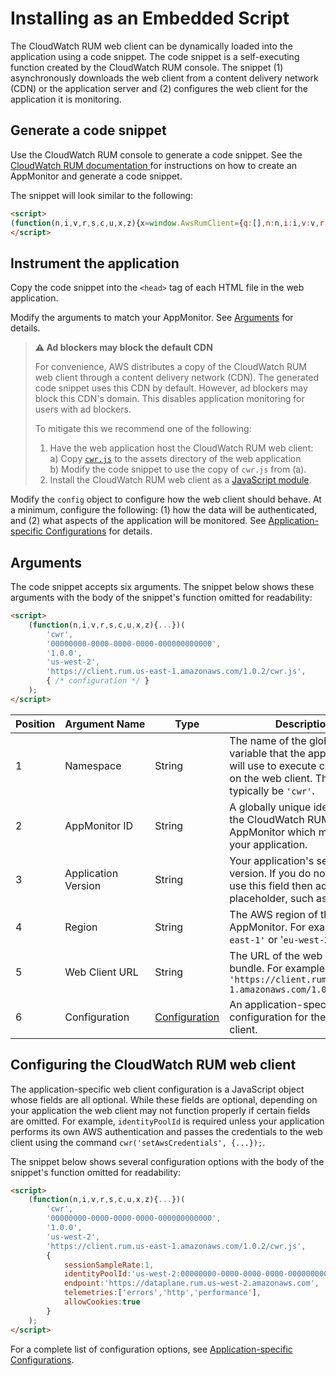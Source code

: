 # Installing as an Embedded Script

The CloudWatch RUM web client can be dynamically loaded into the application
using a code snippet. The code snippet is a self-executing function created by
the CloudWatch RUM console. The snippet (1) asynchronously downloads the web
client from a content delivery network (CDN) or the application server and (2)
configures the web client for the application it is monitoring.

## Generate a code snippet

Use the CloudWatch RUM console to generate a code snippet. See the [CloudWatch
RUM documentation
](https://docs.aws.amazon.com/AmazonCloudWatch/latest/monitoring/CloudWatch-RUM.html)
for instructions on how to create an AppMonitor and generate a code snippet.

The snippet will look similar to the following:

```html
<script>
(function(n,i,v,r,s,c,u,x,z){x=window.AwsRumClient={q:[],n:n,i:i,v:v,r:r,c:c,u:u};window[n]=function(c,p){x.q.push({c:c,p:p});};z=document.createElement('script');z.async=true;z.src=s;document.head.insertBefore(z,document.getElementsByTagName('script')[0]);})('cwr','00000000-0000-0000-0000-000000000000','1.0.0','us-west-2','https://client.rum.us-east-1.amazonaws.com/1.0.2/cwr.js',{sessionSampleRate:1,identityPoolId:'us-west-2:00000000-0000-0000-0000-000000000000',endpoint:'https://dataplane.rum.us-west-2.amazonaws.com',telemetries:['errors','http','performance'],allowCookies:true});
</script>
```

## Instrument the application

Copy the code snippet into the `<head>` tag of each HTML file in the web
application.

Modify the arguments to match your AppMonitor. See [Arguments](#arguments) for details.

> **:warning: Ad blockers may block the default CDN**
>
> For convenience, AWS distributes a copy of the CloudWatch RUM web client
through a content delivery network (CDN). The generated code snippet uses this
CDN by default. However, ad blockers may block this CDN's domain. This disables
application monitoring for users with ad blockers.
>
> To mitigate this we recommend one of the following:
> 1. Have the web application host the CloudWatch RUM web client:<br/>
>    a) Copy [`cwr.js`](https://client.rum.us-east-1.amazonaws.com/1.x/cwr.js) to the assets directory of the web application<br/>
>    b) Modify the code snippet to use the copy of `cwr.js` from (a).
> 2. Install the CloudWatch RUM web client as a [JavaScript module](https://www.npmjs.com/package/aws-rum-web).

Modify the `config` object to configure how the web client should behave. At a
minimum, configure the following: (1) how the data will be authenticated, and
(2) what aspects of the application will be monitored. See
[Application-specific Configurations](configuration.md) for details.

## Arguments

The code snippet accepts six arguments. The snippet below shows these arguments with the body of the snippet's function omitted for readability:
```html
<script>
    (function(n,i,v,r,s,c,u,x,z){...})(
        'cwr',
        '00000000-0000-0000-0000-000000000000',
        '1.0.0',
        'us-west-2',
        'https://client.rum.us-east-1.amazonaws.com/1.0.2/cwr.js',
        { /* configuration */ }
    );
</script>
```

| Position | Argument&nbsp;Name | Type | Description |
| --- | --- | --- | --- |
| 1 | Namespace | String | The name of the global variable that the application will use to execute commands on the web client. This will typically be `'cwr'`. |
| 2 | AppMonitor ID | String | A globally unique identifier for the CloudWatch RUM AppMonitor which monitors your application. |
| 3 | Application Version | String | Your application's semantic version. If you do not wish to use this field then add any placeholder, such as `'0.0.0'`. |
| 4 | Region | String |  The AWS region of the AppMonitor. For example, `'us-east-1'` or '`eu-west-2'`. |
| 5 | Web Client URL | String |  The URL of the web client bundle. For example, `'https://client.rum.us-east-1.amazonaws.com/1.0.2/cwr.js'`|
| 6 | Configuration | [Configuration](configuration.md) | An application-specific configuration for the web client. |

## Configuring the CloudWatch RUM web client

The application-specific web client configuration is a JavaScript object whose fields are all optional. While these fields are optional, depending on your application the web client may not function properly if certain fields are omitted. For example, `identityPoolId` is required unless your application performs its own AWS authentication and passes the credentials to the web client using the command `cwr('setAwsCredentials', {...});`.

The snippet below shows several configuration options with the body of the snippet's function omitted for readability:
```html
<script>
    (function(n,i,v,r,s,c,u,x,z){...})(
        'cwr',
        '00000000-0000-0000-0000-000000000000',
        '1.0.0',
        'us-west-2',
        'https://client.rum.us-east-1.amazonaws.com/1.0.2/cwr.js',
        {
            sessionSampleRate:1,
            identityPoolId:'us-west-2:00000000-0000-0000-0000-000000000000',
            endpoint:'https://dataplane.rum.us-west-2.amazonaws.com',
            telemetries:['errors','http','performance'],
            allowCookies:true
        }
    );
</script>
```

For a complete list of configuration options, see [Application-specific Configurations](configuration.md).
